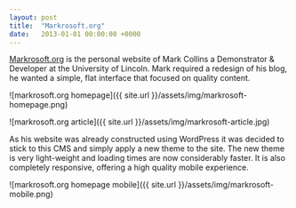 ```yaml
---
layout: post
title:  "Markrosoft.org"
date:   2013-01-01 00:00:00 +0000
---
```

[Markrosoft.org](http://markrosoft.org/) is the personal website of Mark Collins a Demonstrator & Developer at the University of Lincoln. Mark required a redesign of his blog, he wanted a simple, flat interface that focused on quality content.

![markrosoft.org homepage]({{ site.url }}/assets/img/markrosoft-homepage.png)

![markrosoft.org article]({{ site.url }}/assets/img/markrosoft-article.jpg)

As his website was already constructed using WordPress it was decided to stick to this CMS and simply apply a new theme to the site. The new theme is very light-weight and loading times are now considerably faster. It is also completely responsive, offering a high quality mobile experience.

![markrosoft.org homepage mobile]({{ site.url }}/assets/img/markrosoft-mobile.png)